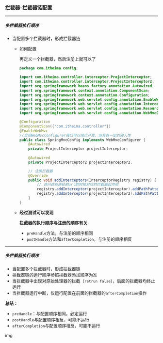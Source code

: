 ### 拦截器-拦截器链配置

--------------

##### 多拦截器执行顺序

- 当配置多个拦截器时，形成拦截器链

  - 如何配置

    再定义一个拦截器，然后注册上就可以了

    ```java
    package com.itheima.config;
    
    import com.itheima.controller.interceptor.ProjectInterceptor;
    import com.itheima.controller.interceptor.ProjectInterceptor2;
    import org.springframework.beans.factory.annotation.Autowired;
    import org.springframework.context.annotation.ComponentScan;
    import org.springframework.context.annotation.Configuration;
    import org.springframework.web.servlet.config.annotation.EnableWebMvc;
    import org.springframework.web.servlet.config.annotation.InterceptorRegistry;
    import org.springframework.web.servlet.config.annotation.ResourceHandlerRegistry;
    import org.springframework.web.servlet.config.annotation.WebMvcConfigurer;
    
    @Configuration
    @ComponentScan({"com.itheima.controller"})
    @EnableWebMvc
    //实现WebMvcConfigurer接口可以简化开发，但具有一定的侵入性
    public class SpringMvcConfig implements WebMvcConfigurer {
        @Autowired
        private ProjectInterceptor projectInterceptor;
        
        @Autowired
        private ProjectInterceptor2 projectInterceptor2;
    
        // 注册拦截器
        @Override
        public void addInterceptors(InterceptorRegistry registry) {
            // 访问这些路径的url的时候对应的拦截器起作用
            registry.addInterceptor(projectInterceptor).addPathPatterns("/books", "/books/*");
            registry.addInterceptor(projectInterceptor2).addPathPatterns("/books", "/books/*");
        }
    }
    ```

  - **经过测试可以发现**

    **拦截器的执行顺序与注册的顺序有关**

    - `preHandle`方法，与注册的顺序相同
    - `postHandle`方法和`afterCompletion`，与注册的顺序相反

--------------------------------

##### 多拦截器执行顺序

- 当配置多个拦截器时，形成拦截器链
- 拦截器链的运行顺序参照拦截器添加顺序为准
- 当拦截器中出现对原始处理器的拦截（`retrun false`），后面的拦截器均终止运行
- 当拦截器运行中断，仅运行配置在前面的拦截器的`afterCompletion`操作

**总结：**

- `preHandle`：与配置顺序相同，必定运行
- `postHandle`与配置顺序相反，可能不运行
- `afterCompletion`与配置顺序相反，可能不运行

img